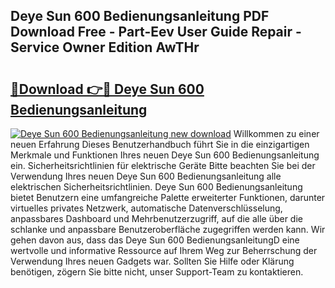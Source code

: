 ## Deye Sun 600 Bedienungsanleitung PDF Download Free - Part-Eev User Guide Repair - Service Owner Edition AwTHr

# <h2><a href="http://df0aumq.blite.top/?on=Deye+Sun+600+Bedienungsanleitung">🔗Download 👉🔴 Deye Sun 600 Bedienungsanleitung</a></h2>

[![Deye Sun 600 Bedienungsanleitung new download](https://i.imgur.com/lujVjoI.png)](http://df0aumq.blite.top/?on=Deye+Sun+600+Bedienungsanleitung)
Willkommen zu einer neuen Erfahrung Dieses Benutzerhandbuch führt Sie in die einzigartigen Merkmale und Funktionen Ihres neuen Deye Sun 600 Bedienungsanleitung ein. Sicherheitsrichtlinien für elektrische Geräte Bitte beachten Sie bei der Verwendung Ihres neuen Deye Sun 600 Bedienungsanleitung alle elektrischen Sicherheitsrichtlinien. Deye Sun 600 Bedienungsanleitung bietet Benutzern eine umfangreiche Palette erweiterter Funktionen, darunter virtuelles privates Netzwerk, automatische Datenverschlüsselung, anpassbares Dashboard und Mehrbenutzerzugriff, auf die alle über die schlanke und anpassbare Benutzeroberfläche zugegriffen werden kann. Wir gehen davon aus, dass das Deye Sun 600 BedienungsanleitungD eine wertvolle und informative Ressource auf Ihrem Weg zur Beherrschung der Verwendung Ihres neuen Gadgets war. Sollten Sie Hilfe oder Klärung benötigen, zögern Sie bitte nicht, unser Support-Team zu kontaktieren.
